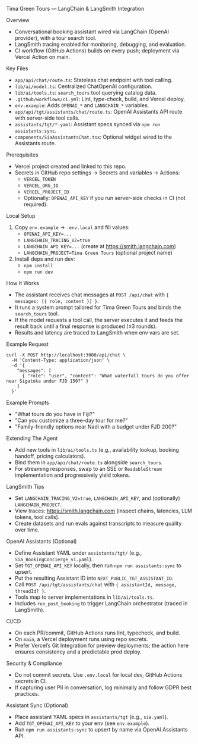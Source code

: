 Tima Green Tours — LangChain & LangSmith Integration

Overview
- Conversational booking assistant wired via LangChain (OpenAI provider), with a tour search tool.
- LangSmith tracing enabled for monitoring, debugging, and evaluation.
- CI workflow (GitHub Actions) builds on every push; deployment via Vercel Action on main.

Key Files
- `app/api/chat/route.ts`: Stateless chat endpoint with tool calling.
- `lib/ai/model.ts`: Centralized ChatOpenAI configuration.
- `lib/ai/tools.ts`: `search_tours` tool querying catalog data.
- `.github/workflows/ci.yml`: Lint, type-check, build, and Vercel deploy.
- `env.example`: Adds `OPENAI_*` and `LANGCHAIN_*` variables.
 - `app/api/tgt/assistants/chat/route.ts`: OpenAI Assistants API route with server-side tool calls.
 - `assistants/tgt/*.yaml`: Assistant specs synced via `npm run assistants:sync`.
 - `components/SiaAssistantsChat.tsx`: Optional widget wired to the Assistants route.

Prerequisites
- Vercel project created and linked to this repo.
- Secrets in GitHub repo settings → Secrets and variables → Actions:
  - `VERCEL_TOKEN`
  - `VERCEL_ORG_ID`
  - `VERCEL_PROJECT_ID`
  - Optionally: `OPENAI_API_KEY` if you run server-side checks in CI (not required).

Local Setup
1) Copy `env.example` → `.env.local` and fill values:
   - `OPENAI_API_KEY=...`
   - `LANGCHAIN_TRACING_V2=true`
   - `LANGCHAIN_API_KEY=...` (create at https://smith.langchain.com)
   - `LANGCHAIN_PROJECT=Tima Green Tours` (optional project name)
2) Install deps and run dev:
   - `npm install`
   - `npm run dev`

How It Works
- The assistant receives chat messages at `POST /api/chat` with `{ messages: [{ role, content }] }`.
- It runs a system prompt tailored for Tima Green Tours and binds the `search_tours` tool.
- If the model requests a tool call, the server executes it and feeds the result back until a final response is produced (≤3 rounds).
- Results and latency are traced to LangSmith when env vars are set.

Example Request
```
curl -X POST http://localhost:3000/api/chat \
  -H 'Content-Type: application/json' \
  -d '{
    "messages": [
      { "role": "user", "content": "What waterfall tours do you offer near Sigatoka under FJD 150?" }
    ]
  }'
```

Example Prompts
- "What tours do you have in Fiji?"
- "Can you customize a three-day tour for me?"
- "Family-friendly options near Nadi with a budget under FJD 200?"

Extending The Agent
- Add new tools in `lib/ai/tools.ts` (e.g., availability lookup, booking handoff, pricing calculators).
- Bind them in `app/api/chat/route.ts` alongside `search_tours`.
- For streaming responses, swap to an SSE or `ReadableStream` implementation and progressively yield tokens.

LangSmith Tips
- Set `LANGCHAIN_TRACING_V2=true`, `LANGCHAIN_API_KEY`, and (optionally) `LANGCHAIN_PROJECT`.
- View traces: https://smith.langchain.com (inspect chains, latencies, LLM tokens, tool calls).
- Create datasets and run evals against transcripts to measure quality over time.

OpenAI Assistants (Optional)
- Define Assistant YAML under `assistants/tgt/` (e.g., `Sia_BookingConcierge_v1.yaml`).
- Set `TGT_OPENAI_API_KEY` locally, then run `npm run assistants:sync` to upsert.
- Put the resulting Assistant ID into `NEXT_PUBLIC_TGT_ASSISTANT_ID`.
- Call `POST /api/tgt/assistants/chat` with `{ assistantId, message, threadId? }`.
- Tools map to server implementations in `lib/ai/tools.ts`.
- Includes `run_post_booking` to trigger LangChain orchestrator (traced in LangSmith).

CI/CD
- On each PR/commit, GitHub Actions runs lint, typecheck, and build.
- On `main`, a Vercel deployment runs using repo secrets.
- Prefer Vercel’s Git Integration for preview deployments; the action here ensures consistency and a predictable prod deploy.

Security & Compliance
- Do not commit secrets. Use `.env.local` for local dev, GitHub Actions secrets in CI.
- If capturing user PII in conversation, log minimally and follow GDPR best practices.

Assistant Sync (Optional)
- Place assistant YAML specs in `assistants/tgt` (e.g., `sia.yaml`).
- Add `TGT_OPENAI_API_KEY` to your env (see `env.example`).
- Run `npm run assistants:sync` to upsert by name via OpenAI Assistants API.
